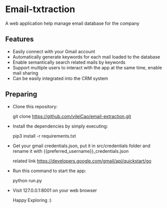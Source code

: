 
# Email-txtraction

A web application help manage email database for the company

## Features

- Easily connect with your Gmail account
- Automatically generate keywords for each mail loaded to the database
- Enable semantically search related mails by keywords
- Support multiple users to interact with the app at the same time, enable mail sharing
- Can be easily integrated into the CRM system

## Preparing

- Clone this repository:
  
  git clone https://github.com/yileiCao/email-extraction.git

- Install the dependencies by simply executing:
  
  pip3 install -r requirements.txt

- Get your gmail credentials.json, put it in src/credentials folder and rename it with {{preferred_username}}_credentials.json
  
  related link https://developers.google.com/gmail/api/quickstart/go 

- Run this command to start the app:
  
  python run.py 

- Visit 127.0.0.1:8001 on your web browser
  
  Happy Exploring :)



